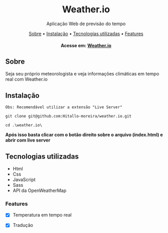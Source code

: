 # <h1 align="center">Weather.io</h1>
<p align="center">
Aplicação Web de previsão do tempo</p>

<p align="center">
  <a href="#sobre">Sobre</a> • 
  <a href="#instalacao">Instalação</a> • 
  <a href="#tecnologias">Tecnologias utilizadas</a> • 
  <a href="#features">Features</a>
</p>
<h4 align="center">
	Acesse em: <a href="https://hweatherio.netlify.app/" target="_blank">Weather.io</a>
</h4>

<h2 id="sobre">Sobre</h2>
<p>Seja seu próprio meteorologista e veja informações climáticas em tempo real com Weather.io</p>

<h2 id="instalacao">Instalação</h2>

```
Obs: Recomendável utilizar a extensão "Live Server"
```
```
git clone git@github.com:Hitallo-moreira/weather.io.git
```
```
cd .\weather.io\
```

<b>Após isso basta clicar com o botão direito sobre o arquivo (index.html) e abrir com live server</b>


<h2 id="tecnologias">Tecnologias utilizadas</h2>
<ul>
<li>Html</li>
<li>Css</li>
<li>JavaScript</li>
<li>Sass</li>
<li>API da OpenWeatherMap</li>
</ul>

<h3 id="features">Features</h3>

- [x] Temperatura em tempo real
- [x] Tradução

